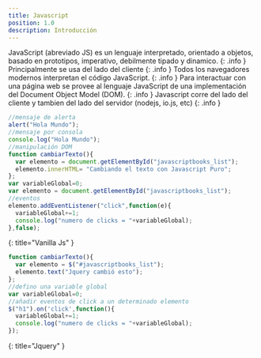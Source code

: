 ```yaml
---
title: Javascript 
position: 1.0
description: Introducción
---
```


JavaScript (abreviado JS) es un lenguaje interpretado, orientado a objetos, basado en prototipos, imperativo, debilmente tipado y dinamico.
{: .info }
Principalmente se usa del lado del cliente
{: .info }
Todos los navegadores modernos interpretan el código JavaScript.
{: .info }
Para interactuar con una página web se provee al lenguaje JavaScript de una implementación del Document Object Model (DOM).
{: .info }
Javascript corre del lado del cliente y tambien del lado del servidor (nodejs, io.js, etc)
{: .info }

~~~ javascript
//mensaje de alerta
alert("Hola Mundo");
//mensaje por consola
console.log("Hola Mundo");
//manipulación DOM
function cambiarTexto(){
  var elemento = document.getElementById("javascriptbooks_list");
  elemento.innerHTML= "Cambiando el texto con Javascript Puro";
};
var variableGlobal=0;
var elemento = document.getElementById("javascriptbooks_list");
//eventos
elemento.addEventListener("click",function(e){
  variableGlobal+=1;
  console.log("numero de clicks = "+variableGlobal);
},false);
~~~
{: title="Vanilla Js" }


~~~ javascript
function cambiarTexto(){
  var elemento = $("#javascriptbooks_list");
  elemento.text("Jquery cambió esto");
};
//defino una variable global
var variableGlobal=0;
//añadir eventos de click a un determinado elemento
$("h1").on('click',function(){
  variableGlobal+=1;
  console.log("numero de clicks = "+variableGlobal);
});
~~~
{: title="Jquery" }



